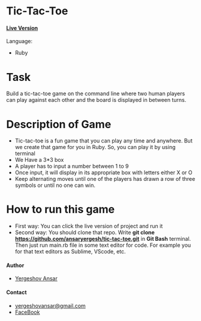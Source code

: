 # Tic-Tac-Toe

#### [Live Version](s)

Language: 
* Ruby

# Task
Build a tic-tac-toe game on the command line where two human players can play against each other and the board is displayed in between turns.

# Description of Game

* Tic-tac-toe is a fun game that you can play any time and anywhere. But we create that game for you in Ruby. So, you can play it by using terminal
* We Have a 3*3 box
* A player has to input a number between 1 to 9
* Once input, it will display in its appropriate box with letters either X or O
* Keep alternating moves until one of the players has drawn a row of three symbols or until no one can win.

# How to run this game
* First way: You can click the live version of project and run it
* Second way: You should clone that repo. Write <b>git clone https://github.com/ansaryergesh/tic-tac-toe.git</b> in <b>Git Bash</b> terminal. Then just run main.rb file in some text editor for code. For example you for that text editors as  Sublime, VScode, etc.
#### Author
* [Yergeshov Ansar](https://github.com/ansaryergesh)

#### Contact
* yergeshovansar@gmail.com
* [FaceBook](https://facebook.com/ansar.yergeshov)

